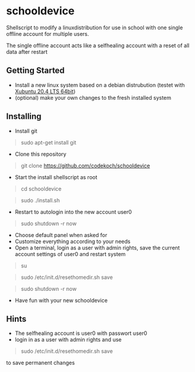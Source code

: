 # schooldevice
Shellscript to modify a linuxdistribution for use in school with one single offline account for multiple users.

The single offline account acts like a selfhealing account with a reset of all data after restart
## Getting Started
- Install a new linux system based on a debian distrubution (testet with <a href=https://xubuntu.org/>Xubuntu 20.4 LTS 64bit</a>)
- (optional) make your own changes to the fresh installed system
## Installing
- Install git
> sudo apt-get install git
- Clone this repository
> git clone https://github.com/codekoch/schooldevice
- Start the install shellscript as root 
> cd schooldevice

> sudo ./install.sh
- Restart to autologin into the new account user0
> sudo shutdown -r now
- Choose default panel when asked for
- Customize everything according to your needs
- Open a terminal, login as a user with admin rights, save the current account settings of user0 and restart system
> su <user with admin rights>

> sudo /etc/init.d/resethomedir.sh save

> sudo shutdown -r now
- Have fun with your new schooldevice 
## Hints
- The selfhealing account is user0 with passwort user0 
- login in as a user with admin rights and use 

> sudo /etc/init.d/resethomedir.sh save

to save permanent changes   

